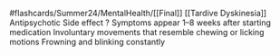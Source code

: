 #flashcards/Summer24/MentalHealth/[[Final]]
[[Tardive Dyskinesia]] Antipsychotic Side effect
?
Symptoms appear 1–8 weeks after starting medication
Involuntary movements that resemble chewing or licking motions
Frowning and blinking constantly
